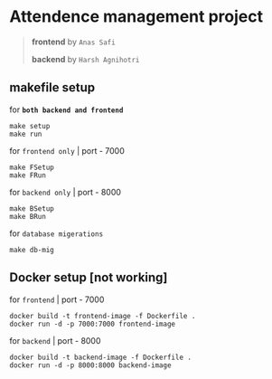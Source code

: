 # Attendence management project

> __frontend__ by `Anas Safi`
>
> __backend__ by `Harsh Agnihotri`

## makefile setup

for __`both backend and frontend`__

``` shell
make setup
make run
```

for `frontend only` | port - 7000

``` shell
make FSetup
make FRun
``` 

for `backend only` | port - 8000

``` shell
make BSetup
make BRun
```
for `database migerations`

``` shell
make db-mig
```

## Docker setup [not working]

for `frontend` | port - 7000

``` shell
docker build -t frontend-image -f Dockerfile .
docker run -d -p 7000:7000 frontend-image
```

for `backend` | port - 8000

``` shell
docker build -t backend-image -f Dockerfile .
docker run -d -p 8000:8000 backend-image
```
